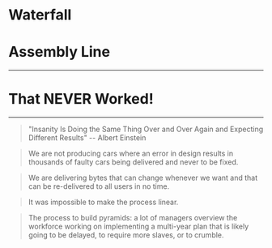 <!-- .slide: data-background="../img/background/waterfall.jpg" -->
# Waterfall
# Assembly Line

---


<!-- .slide: data-background="img/assembly-waterfall-01.png" data-background-size="contain" -->


<!-- .slide: data-background="img/assembly-waterfall-02.png" data-background-size="contain" -->


<!-- .slide: data-background="img/assembly-waterfall-03.png" data-background-size="contain" -->


<!-- .slide: data-background="img/assembly-waterfall-04.png" data-background-size="contain" -->


<!-- .slide: data-background="img/assembly-waterfall-05.png" data-background-size="contain" -->


<!-- .slide: data-background="img/assembly-waterfall-06.png" data-background-size="contain" -->


<!-- .slide: data-background="../img/background/waterfall.jpg" -->
# That NEVER Worked!

---


<!-- .slide: data-background="img/einstein.jpg" data-background-size="contain" -->
> "Insanity Is Doing the Same Thing Over and Over Again and Expecting Different Results"
> -- Albert Einstein


<!-- .slide: data-background="../img/background/waterfall.jpg" -->
> We are not producing cars where an error in design results in thousands of faulty cars being delivered and never to be fixed.


<!-- .slide: data-background="../img/background/waterfall.jpg" -->
> We are delivering bytes that can change whenever we want and that can be re-delivered to all users in no time.


<!-- .slide: data-background="../img/background/waterfall.jpg" -->
> It was impossible to make the process linear.


<!-- .slide: data-background="img/assembly-waterfall-07.png" data-background-size="contain" -->


<!-- .slide: data-background="img/assembly-waterfall-08.png" data-background-size="contain" -->


<!-- .slide: data-background="img/assembly-waterfall-09.png" data-background-size="contain" -->


<!-- .slide: data-background="img/assembly-waterfall-10.png" data-background-size="contain" -->


<!-- .slide: data-background="../img/background/waterfall.jpg" -->
> The process to build pyramids: a lot of managers overview the workforce working on implementing a multi-year plan that is likely going to be delayed, to require more slaves, or to crumble.